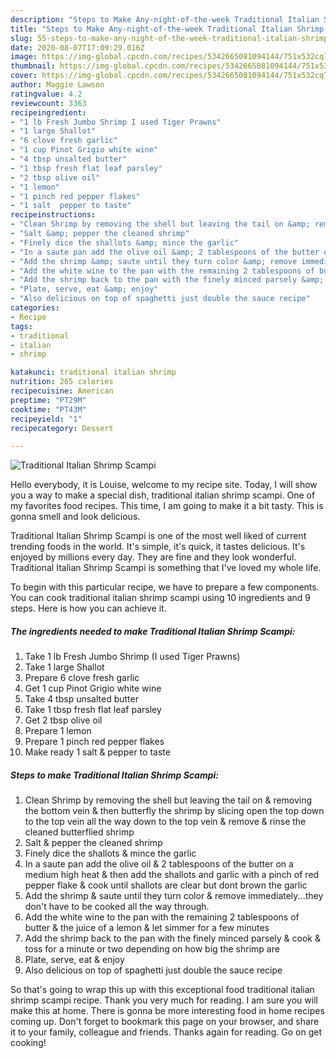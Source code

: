```yaml
---
description: "Steps to Make Any-night-of-the-week Traditional Italian Shrimp Scampi"
title: "Steps to Make Any-night-of-the-week Traditional Italian Shrimp Scampi"
slug: 55-steps-to-make-any-night-of-the-week-traditional-italian-shrimp-scampi
date: 2020-08-07T17:09:29.016Z
image: https://img-global.cpcdn.com/recipes/5342665081094144/751x532cq70/traditional-italian-shrimp-scampi-recipe-main-photo.jpg
thumbnail: https://img-global.cpcdn.com/recipes/5342665081094144/751x532cq70/traditional-italian-shrimp-scampi-recipe-main-photo.jpg
cover: https://img-global.cpcdn.com/recipes/5342665081094144/751x532cq70/traditional-italian-shrimp-scampi-recipe-main-photo.jpg
author: Maggie Lawson
ratingvalue: 4.2
reviewcount: 3363
recipeingredient:
- "1 lb Fresh Jumbo Shrimp I used Tiger Prawns"
- "1 large Shallot"
- "6 clove fresh garlic"
- "1 cup Pinot Grigio white wine"
- "4 tbsp unsalted butter"
- "1 tbsp fresh flat leaf parsley"
- "2 tbsp olive oil"
- "1 lemon"
- "1 pinch red pepper flakes"
- "1 salt  pepper to taste"
recipeinstructions:
- "Clean Shrimp by removing the shell but leaving the tail on &amp; removing the bottom vein &amp; then butterfly the shrimp by slicing open the top down to the top vein all the way down to the top vein &amp; remove &amp; rinse the cleaned butterflied shrimp"
- "Salt &amp; pepper the cleaned shrimp"
- "Finely dice the shallots &amp; mince the garlic"
- "In a saute pan add the olive oil &amp; 2 tablespoons of the butter on a medium high heat &amp; then add the shallots and garlic with a pinch of red pepper flake &amp; cook until shallots are clear but dont brown the garlic"
- "Add the shrimp &amp; saute until they turn color &amp; remove immediately...they don&#39;t have to be cooked all the way through."
- "Add the white wine to the pan with the remaining 2 tablespoons of butter &amp; the juice of a lemon &amp; let simmer for a few minutes"
- "Add the shrimp back to the pan with the finely minced parsely &amp; cook &amp; toss for a minute or two depending on how big the shrimp are"
- "Plate, serve, eat &amp; enjoy"
- "Also delicious on top of spaghetti just double the sauce recipe"
categories:
- Recipe
tags:
- traditional
- italian
- shrimp

katakunci: traditional italian shrimp 
nutrition: 265 calories
recipecuisine: American
preptime: "PT29M"
cooktime: "PT43M"
recipeyield: "1"
recipecategory: Dessert

---
```



![Traditional Italian Shrimp Scampi](https://img-global.cpcdn.com/recipes/5342665081094144/751x532cq70/traditional-italian-shrimp-scampi-recipe-main-photo.jpg)

Hello everybody, it is Louise, welcome to my recipe site. Today, I will show you a way to make a special dish, traditional italian shrimp scampi. One of my favorites food recipes. This time, I am going to make it a bit tasty. This is gonna smell and look delicious.



Traditional Italian Shrimp Scampi is one of the most well liked of current trending foods in the world. It's simple, it's quick, it tastes delicious. It's enjoyed by millions every day. They are fine and they look wonderful. Traditional Italian Shrimp Scampi is something that I've loved my whole life.


To begin with this particular recipe, we have to prepare a few components. You can cook traditional italian shrimp scampi using 10 ingredients and 9 steps. Here is how you can achieve it.

<!--inarticleads1-->

##### The ingredients needed to make Traditional Italian Shrimp Scampi:

1. Take 1 lb Fresh Jumbo Shrimp (I used Tiger Prawns)
1. Take 1 large Shallot
1. Prepare 6 clove fresh garlic
1. Get 1 cup Pinot Grigio white wine
1. Take 4 tbsp unsalted butter
1. Take 1 tbsp fresh flat leaf parsley
1. Get 2 tbsp olive oil
1. Prepare 1 lemon
1. Prepare 1 pinch red pepper flakes
1. Make ready 1 salt &amp; pepper to taste




<!--inarticleads2-->

##### Steps to make Traditional Italian Shrimp Scampi:

1. Clean Shrimp by removing the shell but leaving the tail on &amp; removing the bottom vein &amp; then butterfly the shrimp by slicing open the top down to the top vein all the way down to the top vein &amp; remove &amp; rinse the cleaned butterflied shrimp
1. Salt &amp; pepper the cleaned shrimp
1. Finely dice the shallots &amp; mince the garlic
1. In a saute pan add the olive oil &amp; 2 tablespoons of the butter on a medium high heat &amp; then add the shallots and garlic with a pinch of red pepper flake &amp; cook until shallots are clear but dont brown the garlic
1. Add the shrimp &amp; saute until they turn color &amp; remove immediately...they don&#39;t have to be cooked all the way through.
1. Add the white wine to the pan with the remaining 2 tablespoons of butter &amp; the juice of a lemon &amp; let simmer for a few minutes
1. Add the shrimp back to the pan with the finely minced parsely &amp; cook &amp; toss for a minute or two depending on how big the shrimp are
1. Plate, serve, eat &amp; enjoy
1. Also delicious on top of spaghetti just double the sauce recipe




So that's going to wrap this up with this exceptional food traditional italian shrimp scampi recipe. Thank you very much for reading. I am sure you will make this at home. There is gonna be more interesting food in home recipes coming up. Don't forget to bookmark this page on your browser, and share it to your family, colleague and friends. Thanks again for reading. Go on get cooking!
